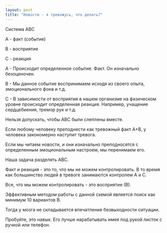```yaml
---
layout: post
title: "Новости - я тревожусь, что делать?"
---
```


Система АВС

А - факт (событие)

В - восприятие

С - реакция

А - Происходит определенное событие. Факт. Он изначально безоценочен.

В - Мы данное событие воспринимаем исходя из своего опыта, эмоционального фона и т.д.

С - В зависимости от восприятия в нашем организме на физическом уровне происходит определенная реакция. Например, учащение сердцебиения, тремор рук и т.д.

Нельзя допускать, чтобы АВС были слеплены вместе.

Если любому человеку преподнести как тревожный факт А+В, у человека закономерно наступит тревога.

Если мы читаем новости, и они изначально преподносятся с определенным эмоциональным настроем, мы перенимаем его.

Наша задача разделять АВС.

Факт и реакция - это то, что мы не можем контролировать. В то время как большинство людей в тревоге занимаются контролем А и С.

Все, что мы можем контролировать - это восприятие (В).

Эффективным методом работы с данной схемой является поиск как минимум 10 вариантов В.

Тогда у мозга не складывается впечатление безвыходности ситуации.

Пробуйте, это навык. Его лучше нарабатывать имея под рукой листок с ручкой или телефон.


